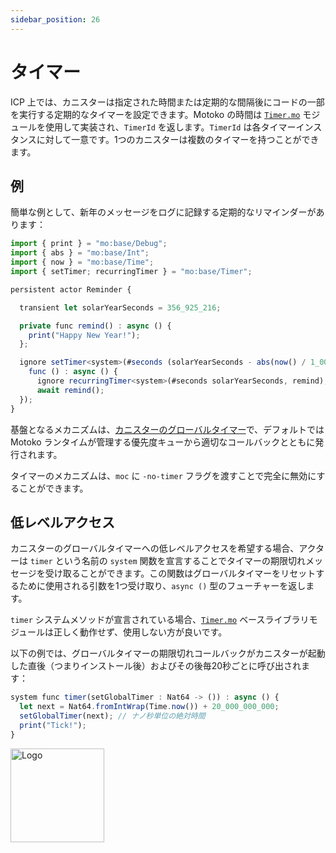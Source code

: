 ```yaml
---
sidebar_position: 26
---
```


# タイマー

ICP 上では、カニスターは指定された時間または定期的な間隔後にコードの一部を実行する定期的なタイマーを設定できます。Motoko の時間は [`Timer.mo`](../base/Timer.md) モジュールを使用して実装され、`TimerId` を返します。`TimerId` は各タイマーインスタンスに対して一意です。1つのカニスターは複数のタイマーを持つことができます。

## 例

簡単な例として、新年のメッセージをログに記録する定期的なリマインダーがあります：

```ts no-repl file=../examples/Reminder.mo
import { print } = "mo:base/Debug";
import { abs } = "mo:base/Int";
import { now } = "mo:base/Time";
import { setTimer; recurringTimer } = "mo:base/Timer";

persistent actor Reminder {

  transient let solarYearSeconds = 356_925_216;

  private func remind() : async () {
    print("Happy New Year!");
  };

  ignore setTimer<system>(#seconds (solarYearSeconds - abs(now() / 1_000_000_000) % solarYearSeconds),
    func () : async () {
      ignore recurringTimer<system>(#seconds solarYearSeconds, remind);
      await remind();
  });
}
```

基盤となるメカニズムは、[カニスターのグローバルタイマー](https://internetcomputer.org/docs/current/references/ic-interface-spec#timer)で、デフォルトでは Motoko ランタイムが管理する優先度キューから適切なコールバックとともに発行されます。

タイマーのメカニズムは、`moc` に `-no-timer` フラグを渡すことで完全に無効にすることができます。

## 低レベルアクセス

カニスターのグローバルタイマーへの低レベルアクセスを希望する場合、アクターは `timer` という名前の `system` 関数を宣言することでタイマーの期限切れメッセージを受け取ることができます。この関数はグローバルタイマーをリセットするために使用される引数を1つ受け取り、`async ()` 型のフューチャーを返します。

`timer` システムメソッドが宣言されている場合、[`Timer.mo`](../base/Timer.md) ベースライブラリモジュールは正しく動作せず、使用しない方が良いです。

以下の例では、グローバルタイマーの期限切れコールバックがカニスターが起動した直後（つまりインストール後）およびその後毎20秒ごとに呼び出されます：

```ts no-repl
system func timer(setGlobalTimer : Nat64 -> ()) : async () {
  let next = Nat64.fromIntWrap(Time.now()) + 20_000_000_000;
  setGlobalTimer(next); // ナノ秒単位の絶対時間
  print("Tick!");
}
```

<img src="https://github.com/user-attachments/assets/844ca364-4d71-42b3-aaec-4a6c3509ee2e" alt="Logo" width="150" height="150" />
